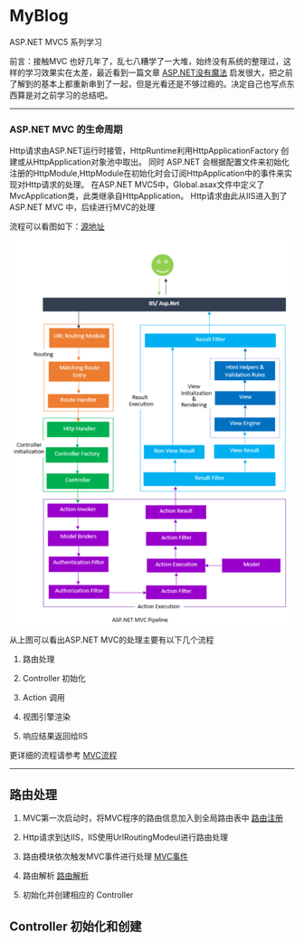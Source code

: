 # MyBlog
ASP.NET  MVC5  系列学习


前言：接触MVC 也好几年了，乱七八糟学了一大堆，始终没有系统的整理过，这样的学习效果实在太差，最近看到一篇文章 [ASP.NET没有魔法](http://www.cnblogs.com/selimsong/p/7641799.html) 启发很大，把之前了解到的基本上都重新串到了一起，但是光看还是不够过瘾的。决定自己也写点东西算是对之前学习的总结吧。

---

### ASP.NET MVC 的生命周期

   Http请求由ASP.NET运行时接管，HttpRuntime利用HttpApplicationFactory 创建或从HttpApplication对象池中取出。
   同时 ASP.NET 会根据配置文件来初始化注册的HttpModule,HttpModule在初始化时会订阅HttpApplication中的事件来实现对Http请求的处理。
   在ASP.NET MVC5中，Global.asax文件中定义了MvcApplication类，此类继承自HttpApplication。
   Http请求由此从IIS进入到了ASP.NET MVC 中，后续进行MVC的处理

流程可以看图如下：[源地址](https://www.jianshu.com/p/848fda7f79e0)

![MVC流程图](./Doc/MVC/img/MVC流程.PNG)


从上图可以看出ASP.NET MVC的处理主要有以下几个流程

1. 路由处理

2. Controller 初始化

3. Action 调用

4. 视图引擎渲染

5. 响应结果返回给IIS

更详细的流程请参考 [MVC流程](https://www-asp.azureedge.net/v-2016-09-01-001/media/4773381/lifecycle-of-an-aspnet-mvc-5-application.pdf)

---

## 路由处理

1. MVC第一次启动时，将MVC程序的路由信息加入到全局路由表中 [路由注册](./Doc/MVC/路由注册.md)

2. Http请求到达IIS，IIS使用UrlRoutingModeul进行路由处理

3. 路由模块依次触发MVC事件进行处理 [MVC事件](./Doc/MVC/MVC启动.md)

4. 路由解析 [路由解析](./Doc/MVC/路由解析.md)

5. 初始化并创建相应的 Controller


## Controller 初始化和创建

